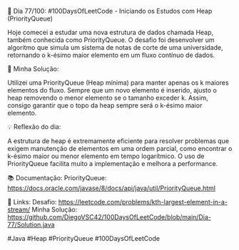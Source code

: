 🚀 Dia 77/100: #100DaysOfLeetCode - Iniciando os Estudos com Heap (PriorityQueue)

Hoje comecei a estudar uma nova estrutura de dados chamada Heap, também conhecida como PriorityQueue. O desafio foi desenvolver um algoritmo que simula um sistema de notas de corte de uma universidade, retornando o k-ésimo maior elemento em um fluxo contínuo de dados.

🌟 Minha Solução:

Utilizei uma PriorityQueue (Heap mínima) para manter apenas os k maiores elementos do fluxo. Sempre que um novo elemento é inserido, ajusto o heap removendo o menor elemento se o tamanho exceder k. Assim, consigo garantir que o topo da heap sempre será o k-ésimo maior elemento.

💡 Reflexão do dia:

A estrutura de heap é extremamente eficiente para resolver problemas que exigem manutenção de elementos em uma ordem parcial, como encontrar o k-ésimo maior ou menor elemento em tempo logarítmico. O uso de PriorityQueue facilita muito a implementação e melhora a performance.

📚 Documentação:
PriorityQueue: https://docs.oracle.com/javase/8/docs/api/java/util/PriorityQueue.html

📌 Links:
Desafio: https://leetcode.com/problems/kth-largest-element-in-a-stream/
Minha Solução: https://github.com/DiegoVSC42/100DaysOfLeetCode/blob/main/Dia-77/Solution.java

#Java #Heap #PriorityQueue #100DaysOfLeetCode
